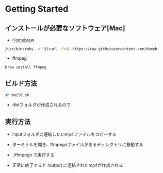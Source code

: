 # Getting Started

## インストールが必要なソフトウェア[Mac]

* [Homebrew](https://brew.sh/index_ja)

```sh
/usr/bin/ruby -e "$(curl -fsSL https://raw.githubusercontent.com/Homebrew/install/master/install)"
```

* ffmpeg

``` sh
brew install ffmpeg
```

## ビルド方法

```sh
sh build.sh
```

* distフォルダが作成されるので

## 実行方法

* inputフォルダに連結したいmp4ファイルをコピーする

* ターミナルを開き、ffmpegoファイルがあるディレクトリに移動する

* ./ffmpego で実行する

* 正常に終了すると /output に連結されたmp4が作成される
